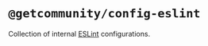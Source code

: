 # `@getcommunity/config-eslint`

Collection of internal [ESLint](https://eslint.org/) configurations.

